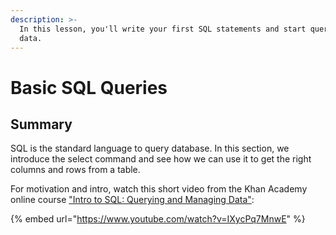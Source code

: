 ```yaml
---
description: >-
  In this lesson, you'll write your first SQL statements and start querying some
  data.
---
```


# Basic SQL Queries

## Summary

SQL is the standard language to query database. In this section, we introduce the select command and see how we can use it to get the right columns and rows from a table.

For motivation and intro, watch this short video from the Khan Academy online course ["Intro to SQL: Querying and Managing Data"](https://www.khanacademy.org/computing/computer-programming/sql):

{% embed url="https://www.youtube.com/watch?v=IXycPq7MnwE" %}



